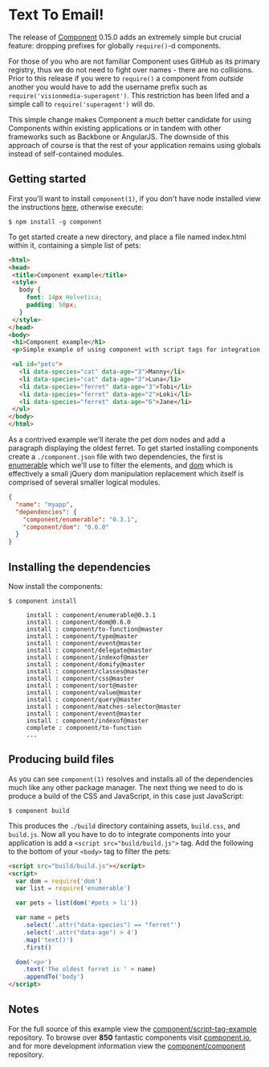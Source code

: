 # Text To Email!

 The release of [Component](https://github.com/component/component) 0.15.0 adds an extremely simple but crucial feature: dropping prefixes for globally `require()`-d components.

 For those of you who are not familiar Component uses GitHub as its primary registry, thus we do not need to fight over names - there are no collisions. Prior to this release if you were to `require()` a component from _outside_ another you would have to add the username prefix such as `require('visionmedia-superagent')`. This restriction has been lifed and a simple call to `require('superagent')` will do.

 This simple change makes Component a _much_ better candidate for using Components within existing applications or in tandem with other frameworks such as Backbone or AngularJS. The downside of this approach of course is that the rest of your application remains using globals instead of self-contained modules.

## Getting started

 First you'll want to install `component(1)`, if you don't have node installed view the instructions [here](https://github.com/component/component), otherwise execute:

 ```
$ npm install -g component
 ```

 To get started create a new directory, and place a file named index.html within it, containing a simple list of pets:

 ```html
<html>
<head>
  <title>Component example</title>
  <style>
    body {
      font: 14px Helvetica;
      padding: 50px;
    }
  </style>
</head>
<body>
  <h1>Component example</h1>
  <p>Simple example of using component with script tags for integration with existing frameworks.</p>

  <ul id="pets">
    <li data-species="cat" data-age="3">Manny</li>
    <li data-species="cat" data-age="3">Luna</li>
    <li data-species="ferret" data-age="3">Tobi</li>
    <li data-species="ferret" data-age="2">Loki</li>
    <li data-species="ferret" data-age="6">Jane</li>
  </ul>
</body>
</html>
```

As a contrived example we'll iterate the pet dom nodes and add a paragraph displaying the oldest ferret. To get started installing components create a `./component.json` file with two dependencies, the first is [enumerable](https://github.com/component/enumerable) which we'll use to filter the elements, and [dom](https://github.com/component/dom) which is effectively a small jQuery dom manipulation replacement which itself is comprised of several smaller logical modules.

```json
{
  "name": "myapp",
  "dependencies": {
    "component/enumerable": "0.3.1",
    "component/dom": "0.6.0"
  }
}
```

## Installing the dependencies

Now install the components:

```
$ component install

     install : component/enumerable@0.3.1
     install : component/dom@0.6.0
     install : component/to-function@master
     install : component/type@master
     install : component/event@master
     install : component/delegate@master
     install : component/indexof@master
     install : component/domify@master
     install : component/classes@master
     install : component/css@master
     install : component/sort@master
     install : component/value@master
     install : component/query@master
     install : component/matches-selector@master
     install : component/event@master
     install : component/indexof@master
     complete : component/to-function
     ...
```

## Producing build files

As you can see `component(1)` resolves and installs all of the dependencies much like any other package manager. The next thing we need to do is produce a build of the CSS and JavaScript, in this case just JavaScript:

```
$ component build
```

This produces the `./build` directory containing assets, `build.css`, and `build.js`. Now all you have to do to integrate components into your application is add a `<script src="build/build.js">` tag. Add the following to the bottom of your `<body>` tag to filter the pets:

```html
<script src="build/build.js"></script>
<script>
  var dom = require('dom')
  var list = require('enumerable')

  var pets = list(dom('#pets > li'))

  var name = pets
    .select('.attr("data-species") == "ferret"')
    .select('.attr("data-age") > 4')
    .map('text()')
    .first()

  dom('<p>')
    .text('The oldest ferret is ' + name)
    .appendTo('body')
</script>
```

## Notes

 For the full source of this example view the [component/script-tag-example](https://github.com/component/script-tag-example) repository. To browse over __850__ fantastic components visit [component.io](http://component.io/), and for more development information view the [component/component](https://github.com/component/component) repository.
